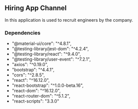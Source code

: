 
## Hiring App Channel

In this application is used to recruit engineers by the company.


### Dependencies

* "@material-ui/core": "^4.8.1",
* "@testing-library/jest-dom": "^4.2.4",
* "@testing-library/react": "^9.4.0",
* "@testing-library/user-event": "^7.2.1",
* "axios": "^0.19.0",
* "bootstrap": "^4.4.1",
* "cors": "^2.8.5",
* "react": "^16.12.0",
* "react-bootstrap": "^1.0.0-beta.16",
* "react-dom": "^16.12.0",
* "react-router-dom": "^5.1.2",
* "react-scripts": "3.3.0"
